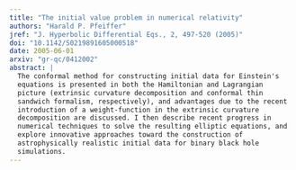 ```yaml
---
title: "The initial value problem in numerical relativity"
authors: "Harald P. Pfeiffer"
jref: "J. Hyperbolic Differential Eqs., 2, 497-520 (2005)"
doi: "10.1142/S0219891605000518"
date: 2005-06-01
arxiv: "gr-qc/0412002"
abstract: |
  The conformal method for constructing initial data for Einstein's
  equations is presented in both the Hamiltonian and Lagrangian
  picture (extrinsic curvature decomposition and conformal thin
  sandwich formalism, respectively), and advantages due to the recent
  introduction of a weight-function in the extrinsic curvature
  decomposition are discussed. I then describe recent progress in
  numerical techniques to solve the resulting elliptic equations, and
  explore innovative approaches toward the construction of
  astrophysically realistic initial data for binary black hole
  simulations.
---
```

